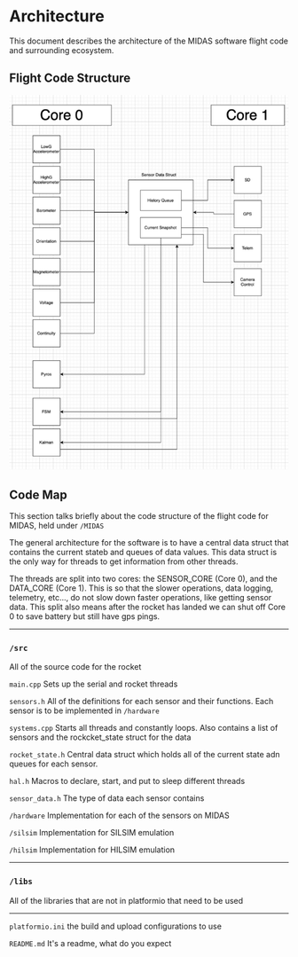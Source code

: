 # Architecture
This document describes the architecture of the MIDAS software flight code and surrounding ecosystem.

## Flight Code Structure
![Diagram of Flight Code](../MIDAS/docs/architecture-diagram.png)

## Code Map
This section talks briefly about the code structure of the flight code for MIDAS, held under `/MIDAS`

The general architecture for the software is to have a central data struct that contains the current stateb and queues of data values. This data struct is the only way for threads to get information from other threads.

The threads are split into two cores: the SENSOR_CORE (Core 0), and the DATA_CORE (Core 1). This is so that the slower operations, data logging, telemetry, etc..., do not slow down faster operations, like getting sensor data. This split also means after the rocket has landed we can shut off Core 0 to save battery but still have gps pings.
***

### `/src` 
All of the source code for the rocket

`main.cpp` Sets up the serial and rocket threads

`sensors.h` All of the definitions for each sensor and their functions. Each sensor is to be implemented in `/hardware`

`systems.cpp` Starts all threads and constantly loops. Also contains a list of sensors and the rockcket_state struct for the data

`rocket_state.h` Central data struct which holds all of the current state adn queues for each sensor.

`hal.h` Macros to declare, start, and put to sleep different threads

`sensor_data.h` The type of data each sensor contains

`/hardware` Implementation for each of the sensors on MIDAS

`/silsim` Implementation for SILSIM emulation

`/hilsim` Implementation for HILSIM emulation

***

### `/libs`
All of the libraries that are not in platformio that need to be used

***

`platformio.ini`  the build and upload configurations to use

`README.md` It's a readme, what do you expect